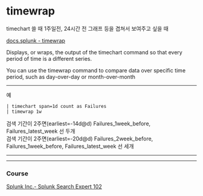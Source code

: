 # timewrap

timechart 쓸 때 1주일전, 24시간 전 그래프 등을 겹쳐서 보여주고 싶을 때 

[docs.splunk - timewrap](https://docs.splunk.com/Documentation/Splunk/8.2.5/SearchReference/Timewrap) 

Displays, or wraps, the output of the timechart command so that every period of time is a different series.

You can use the timewrap command to compare data over specific time period, such as day-over-day or month-over-month
  
---

예 
```
| timechart span=1d count as Failures
| timewrap 1w
```
검색 기간이 2주면(earliest=-14d@d) 
Failures_1week_before, Failures_latest_week 선 두개  
검색 기간이 2주면(earliest=-20d@d) 
Failures_2week_before, Failures_1week_before, Failures_latest_week 선 세개


---
---

### Course
[Splunk Inc.- Splunk Search Expert 102](https://www.coursera.org/learn/splunk-search-expert-102)    
